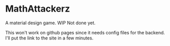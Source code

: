# MathAttackerz
A material design game. WIP Not done yet.


This won't work on github pages since it needs config files for the backend. I'll put the link to the site in a few minutes.
